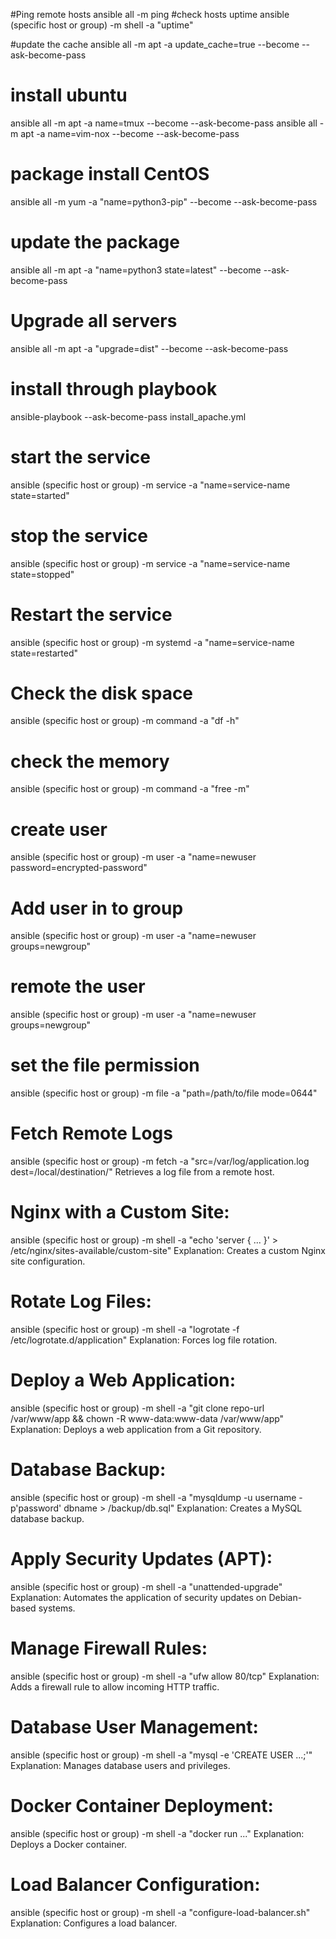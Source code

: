 #Ping remote hosts 
ansible all -m ping
#check hosts uptime 
ansible (specific host or group) -m shell -a "uptime"

#update the cache 
ansible all -m apt -a update_cache=true --become --ask-become-pass

# install ubuntu 
ansible all -m apt -a name=tmux --become --ask-become-pass
ansible all -m apt -a name=vim-nox --become --ask-become-pass

# package install CentOS
ansible all -m yum -a "name=python3-pip" --become --ask-become-pass

# update the package 
ansible all -m apt -a "name=python3 state=latest" --become --ask-become-pass

# Upgrade all servers 
ansible all -m apt -a "upgrade=dist" --become --ask-become-pass

# install through playbook 
ansible-playbook --ask-become-pass install_apache.yml

# start the service
ansible (specific host or group)  -m service -a "name=service-name state=started"
# stop the service
ansible (specific host or group)  -m service -a "name=service-name state=stopped"

# Restart the service 
 ansible (specific host or group) -m systemd -a "name=service-name state=restarted"

# Check the disk space 
 ansible (specific host or group) -m command -a "df -h"

# check the memory 
 ansible (specific host or group) -m command -a "free -m"

# create user 
 ansible (specific host or group) -m user -a "name=newuser password=encrypted-password"

# Add user in to group 
 ansible (specific host or group) -m user -a "name=newuser groups=newgroup"

# remote the user 
 ansible (specific host or group) -m user -a "name=newuser groups=newgroup"

# set the file permission 
 ansible (specific host or group) -m file -a "path=/path/to/file mode=0644"

# Fetch Remote Logs
 ansible (specific host or group) -m fetch -a "src=/var/log/application.log dest=/local/destination/"
Retrieves a log file from a remote host.

#  Nginx with a Custom Site:
 ansible (specific host or group) -m shell -a "echo 'server { ... }' > /etc/nginx/sites-available/custom-site"
Explanation: Creates a custom Nginx site configuration.

# Rotate Log Files:
 ansible (specific host or group) -m shell -a "logrotate -f /etc/logrotate.d/application"
Explanation: Forces log file rotation.

# Deploy a Web Application:
 ansible (specific host or group) -m shell -a "git clone repo-url /var/www/app && chown -R www-data:www-data /var/www/app"
Explanation: Deploys a web application from a Git repository.

# Database Backup:
 ansible (specific host or group) -m shell -a "mysqldump -u username -p'password' dbname > /backup/db.sql"
Explanation: Creates a MySQL database backup.

# Apply Security Updates (APT):
 ansible (specific host or group) -m shell -a "unattended-upgrade"
Explanation: Automates the application of security updates on Debian-based systems.

# Manage Firewall Rules:
 ansible (specific host or group) -m shell -a "ufw allow 80/tcp"
Explanation: Adds a firewall rule to allow incoming HTTP traffic.

# Database User Management:
 ansible (specific host or group) -m shell -a "mysql -e 'CREATE USER ...;'"
Explanation: Manages database users and privileges.


# Docker Container Deployment:
 ansible (specific host or group) -m shell -a "docker run ..."
Explanation: Deploys a Docker container.

# Load Balancer Configuration:
 ansible (specific host or group) -m shell -a "configure-load-balancer.sh"
Explanation: Configures a load balancer.


